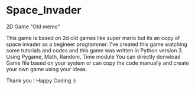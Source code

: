 # Space_Invader
2D Game "Old memo"

This game is based on 2d old games like super mario but its an copy of space invader as a begineer programmer.
I've created this game watching some tutorials and codes and this game was written in Python version 3.
Using Pygame, Math, Random, Time module
You can directly donwload Game file based on your system or can copy the code manually and create your own game using your ideas.

Thank you  !
Happy Coding :)
